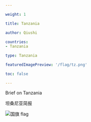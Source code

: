 ```yaml
---

weight: 1

title: Tanzania

author: Qiushi 

countries: 
- Tanzania

type: Tanzania

featuredImagePreview: '/flag/tz.png'

toc: false 

---
```


Brief on Tanzania

坦桑尼亚简报 

<!--more-->

![国旗 flag](/flag/tz.png)